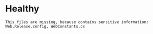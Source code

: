 # Healthy

	This files are missing, because contains sensitive information: Web.Release.config, WebConstants.cs